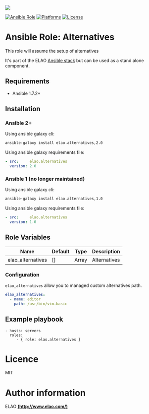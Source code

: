<img src="http://www.elao.com/images/corpo/logo_red_small.png"/>

[![Ansible Role](https://img.shields.io/ansible/role/5538.svg?style=plastic)](https://galaxy.ansible.com/list#/roles/5538) [![Platforms](https://img.shields.io/badge/platforms-debian-lightgrey.svg?style=plastic)](#) [![License](http://img.shields.io/:license-mit-lightgrey.svg?style=plastic)](#)

# Ansible Role: Alternatives

This role will assume the setup of alternatives

It's part of the ELAO <a href="http://www.manalas.com" target="_blank">Ansible stack</a> but can be used as a stand alone component.

## Requirements

- Ansible 1.7.2+

## Installation

### Ansible 2+

Using ansible galaxy cli:

```bash
ansible-galaxy install elao.alternatives,2.0
```

Using ansible galaxy requirements file:

```yaml
- src:     elao.alternatives
  version: 2.0
```

### Ansible 1 (no longer maintained)

Using ansible galaxy cli:

```bash
ansible-galaxy install elao.alternatives,1.0
```

Using ansible galaxy requirements file:

```yaml
- src:     elao.alternatives
  version: 1.0
```

## Role Variables

| Name               | Default| Type  | Description   |
|------------------- |------- |------ |-------------  |
| elao_alternatives  | []     | Array | Alternatives  |

### Configuration

`elao_alternatives` allow you to managed custom alternatives path.

```yaml
elao_alternatives:
  - name: editor
    path: /usr/bin/vim.basic
```

## Example playbook

    - hosts: servers
      roles:
         - { role: elao.alternatives }

# Licence

MIT

# Author information

ELAO [**(http://www.elao.com/)**](http://www.elao.com)

